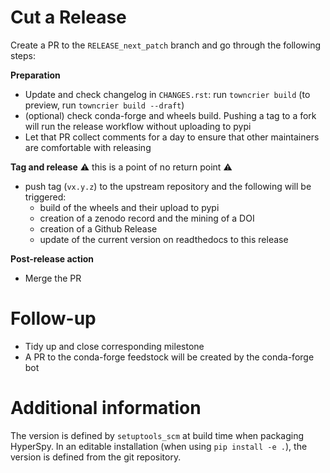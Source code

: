 
Cut a Release
=============

Create a PR to the `RELEASE_next_patch` branch and go through the following steps:

**Preparation**
- Update and check changelog in `CHANGES.rst`: run `towncrier build` (to preview, run `towncrier build --draft`)
- (optional) check conda-forge and wheels build. Pushing a tag to a fork will run the release workflow without uploading to pypi
- Let that PR collect comments for a day to ensure that other maintainers are comfortable with releasing

**Tag and release**
:warning: this is a point of no return point :warning:
- push tag (`vx.y.z`) to the upstream repository and the following will be triggered:
  - build of the wheels and their upload to pypi
  - creation of a zenodo record and the mining of a DOI
  - creation of a Github Release
  - update of the current version on readthedocs to this release

**Post-release action**
- Merge the PR

Follow-up
=========

- Tidy up and close corresponding milestone
- A PR to the conda-forge feedstock will be created by the conda-forge bot

Additional information
======================

The version is defined by ``setuptools_scm`` at build time when packaging HyperSpy. In an editable installation (when using ``pip install -e .``), the version is defined from the
git repository.